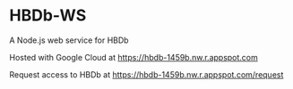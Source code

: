# HBDb-WS
A Node.js web service for HBDb 

Hosted with Google Cloud at https://hbdb-1459b.nw.r.appspot.com

Request access to HBDb at https://hbdb-1459b.nw.r.appspot.com/request
